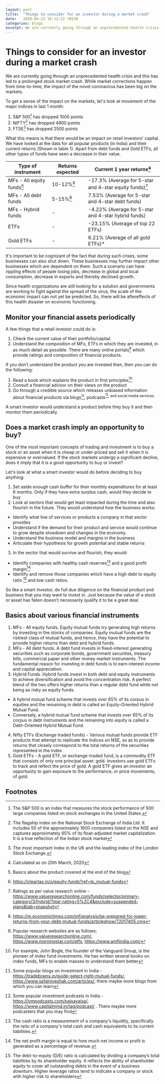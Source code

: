 ```yaml
---
layout: post
title:  "Things to consider for an investor during a market crash"
date:   2020-04-23 16:12:22 +0530
categories: blogs
excerpt: We are currently going through an unprecedented health crisis and this has led to a prolonged stock market crash. While market corrections happen from time-to-time, the impact of the novel coronavirus has been big on the markets.
---
```

# Things to consider for an investor during a market crash

We are currently going through an unprecedented health crisis and this has led to a prolonged stock market crash. While market corrections happen from time-to-time, the impact of the novel coronavirus has been big on the markets.

To get a sense of the impact on the markets, let's look at movement of the major indices in last 1 month:   
1. S&P 500[^1] has dropped 1000 points
2. NIFTY[^2] has dropped 4900 points
3. FTSE[^3] has dropped 2500 points

What this means is that there would be an impact on retail investors’ capital. We have looked at the data for all popular products (in India) and their current returns (Shown in table 1). Apart from debt funds and Gold ETFs, all other types of funds have seen a decrease in their value.

| Type of instrument | Returns expected | Current 1 year returns[^4]
| ------------------ | ---------------- | ----------------
| MFs - All equity funds[^5] | 10-12%[^6] | -17.3% (Average for 5-star and 4-star equity funds)[^7]
| MFs - All debt funds | 5-15%[^8] | 7.53% (Average for 5-star and 4-star debt funds)
| MFs - Hybrid funds | - | -4.22% (Average for 5-star and 4-star hybrid funds)
| ETFs | - | -23.15% (Average of top 22 ETFs)
| Gold ETFs | - | 6.21% (Average of all gold ETFs)*

It's important to be cognizant of the fact that during such crises, some businesses can also shut down. These businesses may further impact other businesses which are dependent on them. Such a scenario can have rippling effects of people losing jobs, decrease in global and local consumption, decrease in exports and thereby declined growth.

Since health organizations are still looking for a solution and governments are working to fight against the spread of the virus, the scale of the economic impact can not yet be predicted. So, there will be aftereffects of this health disaster on economic functioning.

## Monitor your financial assets periodically

A few things that a retail investor could do is:
1. Check the current value of their portfolio/capital.
2. Understand the composition of MFs, ETFs in which they are invested, in as much detail as possible. There are many online portals[^9] which provide ratings and composition of financial products.

If you don’t understand the product you are invested then, then you can do the following:
1. Read a book which explains the product in first principles[^10]
2. Consult a financial advisor on their views on the product
3. Go through a credible source which releases unbiased information about financial products via blogs[^11], podcasts<sup>[^12],  and social media services.

A smart investor would understand a product before they buy it and then monitor them periodically.

## Does a market crash imply an opportunity to buy?

One of the most important concepts of trading and investment is to buy a stock or an asset when it is cheap or under-priced and sell it when it is expensive or overvalued. If the stock markets undergo a significant decline, does it imply that it is a good opportunity to buy or invest?

Let's look at what a smart investor would do before deciding to buy anything:
1. Set aside enough cash buffer for their monthly expenditures for at least 6 months. Only if they have extra surplus cash, would they decide to buy
2. Look at sectors that would get least impacted during the time and also flourish in the future. They would understand how the business works:
* Identify what line of services or products a company in that sector provides
* Understand if the demand for their product and service would continue to grow despite slowdown and changes in the economy.
* Understand the business model and margins in the business
* Articulate their hypothesis for growth potential and stable returns
3. In the sector that would survive and flourish, they would:
* Identify companies with healthy cash reserves[^13] and a good profit margin[^14]
* Identify and remove those companies which have a high debt to equity ratio [^15] and low cash ratios.

So like a smart investor, do full due diligence on the financial product and business that you may want to invest in. Just because the value of a stock or asset has fallen doesn’t necessarily qualify it to be a great deal.

[^1]: The S&P 500 is an index that measures the stock performance of 500 large companies listed on stock exchanges in the United States.
[^2]: The flagship index on the National Stock Exchange of India Ltd. It includes 50 of the approximately 1600 companies listed on the NSE and captures approximately 65% of its float-adjusted market capitalization. It is a true reflection of the Indian stock market
[^3]: The most important index in the UK and the leading index of the London Stock Exchange.
[^4]: Calculated as on 20th March, 2020
[^5]: Basics about the product covered at the end of the blog
[^6]: <https://cleartax.in/s/equity-funds?ref=lp_mutual-funds>
[^7]: Ratings as per value research online - <https://www.valueresearchonline.com/funds/selector/primary-category/3/hybrid/?star-rating=5%2C4&exclude=suspended-plans&tab=snapshot>
[^8]: <https://m.economictimes.com/mf/analysis/be-prepared-for-lower-returns-from-your-debt-mutual-funds/articleshow/72017405.cms>
[^9]: Popular research websites are as follows: <https://www.valueresearchonline.com/>, <https://www.morningstar.com/etfs>, <https://www.amfiindia.com/>
[^10]:For example, John Bogle, the founder of the Vanguard Group, is the pioneer of index fund investments. He has written several books on index funds, MFs to enable masses to understand them better
[^11]:Some popular blogs on investment in India - <https://tradebrains.in/guide-select-right-mutual-funds/>, <https://www.safalniveshak.com/articles/>; there maybe more blogs from which you can learn
[^12]:Some popular investment podcasts in India - <https://ivmpodcasts.com/paisavaisa/>, <https://www.capitalmind.in/tag/podcast/>  . There maybe more podcasters that you may find
[^13]:The cash ratio is a measurement of a company's liquidity, specifically the ratio of a company's total cash and cash equivalents to its current liabilities.
[^14]:The net profit margin is equal to how much net income or profit is generated as a percentage of revenue.
[^15]: The debt-to-equity (D/E) ratio is calculated by dividing a company’s total liabilities by its shareholder equity. It reflects the ability of shareholder equity to cover all outstanding debts in the event of a business downturn. Higher leverage ratios tend to indicate a company or stock with higher risk to shareholders

## Basics about various financial instruments
1. MFs - All equity funds. Equity mutual funds try generating high returns by investing in the stocks of companies. Equity mutual funds are the riskiest class of mutual funds, and hence, they have the potential to provide higher returns than debt and hybrid funds.
2. MFs - All debt funds. A debt fund invests in fixed-interest generating securities such as corporate bonds, government securities, treasury bills, commercial paper and other money market instruments. The fundamental reason for investing in debt funds is to earn interest income and capital appreciation.
3. Hybrid Funds. Hybrid funds invest in both debt and equity instruments to achieve diversification and avoid the concentration risk. A perfect blend of the two offers higher returns than a regular debt fund while not being as risky as equity funds.
* A hybrid mutual fund scheme that invests over 65% of its corpus in equities and the remaining in debt is called an Equity-Oriented Hybrid Mutual Fund.
* Conversely, a hybrid mutual fund scheme that invests over 65% of its corpus in debt instruments and the remaining into equity is called a Debt-Oriented Hybrid Mutual Fund.
4. Nifty ETFs (Exchange traded funds) - Various mutual funds provide ETF products that attempt to replicate the indices on NSE, so as to provide returns that closely correspond to the total returns of the securities represented in the index
5. Gold ETFs - A gold ETF, or exchange-traded fund, is a commodity ETF that consists of only one principal asset: gold. Investors use gold ETFs to track and reflect the price of gold. A gold ETF gives an investor an opportunity to gain exposure to the performance, or price movements, of gold.

## Footnotes
